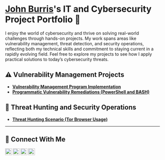 # <a href="www.linkedin.com/in/john-burris-hrsec">John Burris</a>'s IT and Cybersecurity Project Portfolio 🔐

I enjoy the world of cybersecurity and thrive on solving real-world challenges through hands-on projects. My work spans areas like vulnerability management, threat detection, and security operations, reflecting both my technical skills and commitment to staying current in a rapidly evolving field. Feel free to explore my projects to see how I apply practical solutions to today’s cybersecurity threats.


## ⚠️ Vulnerability Management Projects

- **[Vulnerability Management Program Implementation](https://github.com/JBandCyber/Vulnerability-Management-Program)**
- **[Programmatic Vulnerability Remediations (PowerShell and BASH)](https://github.com/JBandCyber/Programmatic-Vulnerability-Remediations-PowerShell-and-BASH-)**

## 🚨 Threat Hunting and Security Operations

- **[Threat Hunting Scenario (Tor Browser Usage)](https://github.com/joshmadakor0/threat-hunting-scenario-tor)**

<hr/>

## 🤳 Connect With Me

[<img align="left" alt="___________ | YouTube" width="22px" src="https://cdn.jsdelivr.net/npm/simple-icons@v3/icons/youtube.svg" />][youtube]
[<img align="left" alt="___________ | Twitter" width="22px" src="https://cdn.jsdelivr.net/npm/simple-icons@v3/icons/twitter.svg" />][twitter]
[<img align="left" alt="___________ | LinkedIn" width="22px" src="https://cdn.jsdelivr.net/npm/simple-icons@v3/icons/linkedin.svg" />][linkedin]
[<img align="left" alt="___________ | Instagram" width="22px" src="https://cdn.jsdelivr.net/npm/simple-icons@v3/icons/instagram.svg" />][instagram]

[twitter]: https://twitter.com/___________
[youtube]: https://www.youtube.com/c/___________
[instagram]: https://www.instagram.com/___________
[linkedin]: https://linkedin.com/in/___________

<!--
<img width="35" alt="image" src="https://github.com/user-attachments/assets/2f41c7cd-5ea8-4475-b451-a37161b6c3fb"> 
<img width="35" alt="image" src="https://github.com/user-attachments/assets/77649969-9910-4994-8b96-74a116cfb2a8">
-->
